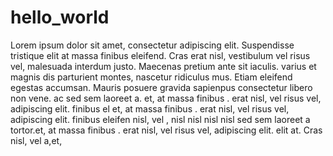 # hello_world  
Lorem ipsum dolor sit amet, consectetur adipiscing elit. Suspendisse tristique elit at massa finibus eleifend. Cras erat nisl, vestibulum vel risus vel, malesuada interdum justo. Maecenas pretium ante sit iaculis.  varius   et magnis dis parturient montes, nascetur ridiculus mus. Etiam eleifend egestas accumsan. Mauris posuere gravida sapienpus consectetur libero non vene.  ac  sed sem laoreet a.
et,   at massa finibus .  erat nisl, vel risus vel, adipiscing elit.  finibus el
et,   at massa finibus .  erat nisl, vel risus vel, adipiscing elit.  finibus eleifen  nisl,  vel ,   nisl nisl  nisl nisl  sed sem laoreet a  tortor.et,   at massa finibus .  erat nisl, vel risus vel, adipiscing elit. elit at. Cras  nisl,  vel  a,et, 
